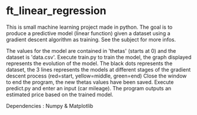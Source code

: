 # ft_linear_regression
This is small machine learning project made in python.
The goal is to produce a predictive model (linear function) given a dataset using a gradient descent algorithm as training. See the subject for more infos.

The values for the model are contained in 'thetas' (starts at 0) and the dataset is 'data.csv'.
Execute train.py to train the model, the graph displayed represents the evolution of the model.
The black dots represents the dataset, the 3 lines represents the models at different stages of the gradient descent process (red=start, yellow=middle, green=end)
Close the window to end the program, the new thetas values have been saved.
Execute predict.py and enter an input (car mileage). The program outputs an estimated price based on the trained model.


Dependencies : Numpy & Matplotlib
